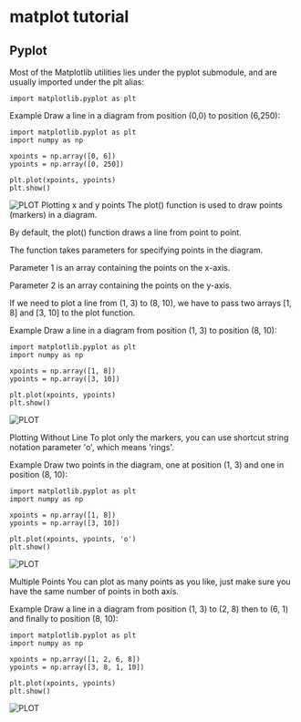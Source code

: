 # matplot tutorial
## Pyplot
Most of the Matplotlib utilities lies under the pyplot submodule, and are usually imported under the plt alias:
```
import matplotlib.pyplot as plt
```
Example
Draw a line in a diagram from position (0,0) to position (6,250):
```
import matplotlib.pyplot as plt
import numpy as np

xpoints = np.array([0, 6])
ypoints = np.array([0, 250])

plt.plot(xpoints, ypoints)
plt.show()
```
![PLOT](https://www.w3schools.com/python/img_matplotlib_pyplot.png)
Plotting x and y points
The plot() function is used to draw points (markers) in a diagram.

By default, the plot() function draws a line from point to point.

The function takes parameters for specifying points in the diagram.

Parameter 1 is an array containing the points on the x-axis.

Parameter 2 is an array containing the points on the y-axis.

If we need to plot a line from (1, 3) to (8, 10), we have to pass two arrays [1, 8] and [3, 10] to the plot function.

Example
Draw a line in a diagram from position (1, 3) to position (8, 10):
```
import matplotlib.pyplot as plt
import numpy as np

xpoints = np.array([1, 8])
ypoints = np.array([3, 10])

plt.plot(xpoints, ypoints)
plt.show()
```
![PLOT](https://www.w3schools.com/python/img_matplotlib_plotting1.png)

Plotting Without Line
To plot only the markers, you can use shortcut string notation parameter 'o', which means 'rings'.

Example
Draw two points in the diagram, one at position (1, 3) and one in position (8, 10):
```
import matplotlib.pyplot as plt
import numpy as np

xpoints = np.array([1, 8])
ypoints = np.array([3, 10])

plt.plot(xpoints, ypoints, 'o')
plt.show()
```
![PLOT](https://www.w3schools.com/python/img_matplotlib_plot_o.png)

Multiple Points
You can plot as many points as you like, just make sure you have the same number of points in both axis.

Example
Draw a line in a diagram from position (1, 3) to (2, 8) then to (6, 1) and finally to position (8, 10):
```
import matplotlib.pyplot as plt
import numpy as np

xpoints = np.array([1, 2, 6, 8])
ypoints = np.array([3, 8, 1, 10])

plt.plot(xpoints, ypoints)
plt.show()
```
![PLOT](https://www.w3schools.com/python/img_matplotlib_plotting2.png)
